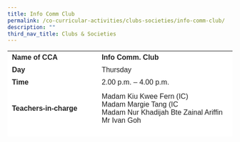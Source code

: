 ```yaml
---
title: Info Comm Club
permalink: /co-curricular-activities/clubs-societies/info-comm-club/
description: ""
third_nav_title: Clubs & Societies
---
```

<table border="0" style="box-sizing: inherit; border-collapse: collapse; border-spacing: 0px; max-width: 100%; color: rgb(34, 34, 34); font-family: &quot;Source Sans Pro&quot;, sans-serif; font-size: 16px; font-style: normal; font-variant-ligatures: normal; font-variant-caps: normal; font-weight: 400; letter-spacing: normal; orphans: 2; text-align: start; text-transform: none; white-space: normal; widows: 2; word-spacing: 0px; -webkit-text-stroke-width: 0px; background-color: rgb(255, 255, 255); text-decoration-thickness: initial; text-decoration-style: initial; text-decoration-color: initial; height: 193px; width: 792.225px;"><tbody style="box-sizing: inherit;"><tr style="box-sizing: inherit; background: rgb(255, 255, 255); height: 24px;"><td style="box-sizing: inherit; padding: 5px 10px; width: 288.837px; height: 24px;"><strong style="box-sizing: inherit; font-weight: 700;">Name of CCA</strong></td><td style="box-sizing: inherit; padding: 5px 10px; width: 502.388px; height: 24px;"><strong style="box-sizing: inherit; font-weight: 700;">Info Comm. Club</strong></td></tr><tr style="box-sizing: inherit; background: rgb(255, 255, 255); height: 24px;"><td style="box-sizing: inherit; padding: 5px 10px; width: 288.837px; height: 24px;"><strong style="box-sizing: inherit; font-weight: 700;">Day</strong></td><td style="box-sizing: inherit; padding: 5px 10px; width: 502.388px; height: 24px;">Thursday</td></tr><tr style="box-sizing: inherit; background: rgb(255, 255, 255); height: 24px;"><td style="box-sizing: inherit; padding: 5px 10px; width: 288.837px; height: 24px;"><strong style="box-sizing: inherit; font-weight: 700;">Time</strong></td><td style="box-sizing: inherit; padding: 5px 10px; width: 502.388px; height: 24px;">2.00 p.m. – 4.00 p.m.</td></tr><tr style="box-sizing: inherit; background: rgb(255, 255, 255); height: 89px;"><td style="box-sizing: inherit; padding: 5px 10px; width: 288.837px; height: 89px;"><strong style="box-sizing: inherit; font-weight: 700;">Teachers-in-charge</strong></td><td style="box-sizing: inherit; padding: 5px 10px; width: 502.388px; height: 89px;">Madam Kiu Kwee Fern (IC)<br>Madam Margie Tang (IC<br>Madam Nur Khadijah Bte Zainal Ariffin<br>Mr Ivan Goh</td></tr><tr style="box-sizing: inherit; background: rgb(255, 255, 255); height: 37px;"></tr><tr style="box-sizing: inherit; background: rgb(255, 255, 255); height: 336px;"><td colspan="2" style="box-sizing: inherit; padding: 5px 10px; width: 791.225px; height: 336px;">
<p style="box-sizing: inherit; font-size: 1em;">Students who shows interest and talent in photography, filming and handling PA equipment are given opportunity to develop their skills and exposed through training programmes and courses. Media Club also provides media support for events both in and out of school.</p>
<p style="box-sizing: inherit; font-size: 1em;">
Such programmes include, Kudo game coding, photography skills, web designing skills, research as well as presentation skills. Students are trained in various PA equipment and equipped with the necessary disposition and skills to communicate their ideas through various mediums.</p>
<p style="box-sizing: inherit; font-size: 1em;">
Students learn how to cooperate in a team as well as being efficient and productive to complete their assigned roles. They also learn to appreciate the amount of effort and the perseverance programmers need in developing games. Through Media Club, we hope to expand student’s creativity and innovative spirit. Students will learn to explore the benefits of communicating through traditional and new media. </p></tbody><table>